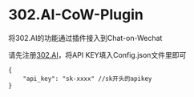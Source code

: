 # 302.AI-CoW-Plugin
将302.AI的功能通过插件接入到Chat-on-Wechat

请先注册[302.AI](https://302.ai)，将API KEY填入Config.json文件里即可
```
{
    "api_key": "sk-xxxx" //sk开头的apikey
}
```
